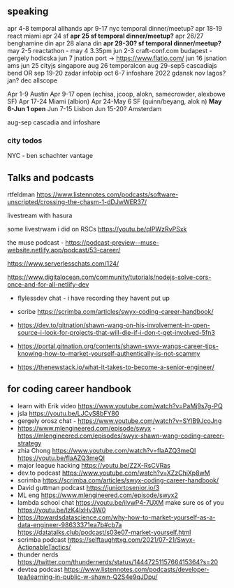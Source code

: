 ## speaking

apr 4-8 temporal allhands
apr 9-17 nyc temporal dinner/meetup?
apr 18-19 react miami
apr 24 sf
**apr 25 sf temporal dinner/meetup?**
apr 26/27 benghamine din
apr 28 alana din
**apr 29-30? sf temporal dinner/meetup?**
may 2-5 reactathon - may 4 3.35pm
jun 2-3 craft-conf.com budapest - gergely hodicska
jun 7 jnation port -> https://www.flatio.com/
jun 16 jsnation ams
jun 25 cityjs singapore
aug 26 temporalcon
aug 29-sep5 cascadiajs bend OR
sep 19-20 zadar infobip
oct 6-7 infoshare 2022 gdansk
nov lagos? jan?
dec allscope

Apr 1-9 Austin
Apr 9-17 open (echisa, jcoop, alokn, samecrowder, alexbowe SF)
Apr 17-24 Miami (albion)
Apr 24-May 6 SF (quinn/beyang, alok n)
**May 6-Jun 1 open**
Jun 7-15 Lisbon
Jun 15-20? Amsterdam

aug-sep cascadia and infoshare

### city todos

NYC - ben schachter vantage

## Talks and podcasts

rtfeldman https://www.listennotes.com/podcasts/software-unscripted/crossing-the-chasm-1-dDJwWER37/

livestream with hasura

some livestrwam i did on RSCs https://youtu.be/qIPWzRvPSxk

the muse podcast - https://podcast-preview--muse-website.netlify.app/podcast/53-career/

https://www.serverlesschats.com/124/

https://www.digitalocean.com/community/tutorials/nodejs-solve-cors-once-and-for-all-netlify-dev

- flylessdev chat - i have recording they havent put up

- scribe https://scrimba.com/articles/swyx-coding-career-handbook/


- https://dev.to/gitnation/shawn-wang-on-his-involvement-in-open-source-i-look-for-projects-that-will-die-if-i-don-t-get-involved-5fn3



- https://portal.gitnation.org/contents/shawn-swyx-wangs-career-tips-knowing-how-to-market-yourself-authentically-is-not-scammy


- https://thenewstack.io/what-it-takes-to-become-a-senior-engineer/



## for coding career handbook

- learn with Erik video https://www.youtube.com/watch?v=PaMj9s7g-PQ 
- jsla https://youtu.be/LJCyS8bFY80
- gergely orosz chat - https://www.youtube.com/watch?v=SYlB9JcoJng
- https://www.mlengineered.com/episode/swyx - https://mlengineered.com/episodes/swyx-shawn-wang-coding-career-strategy
-  zhia Chong https://www.youtube.com/watch?v=flaAZQ3meQI https://youtu.be/flaAZQ3meQI
- major league hacking https://youtu.be/Z2X-RsCVRas
- dev.to podcast https://www.youtube.com/watch?v=XZzChiXp8wM 
- scrimba https://scrimba.com/articles/swyx-coding-career-handbook/
- David guttman podcast https://juniortosenior.io/3 
- ML eng https://www.mlengineered.com/episode/swyx2 
- lambda school chat https://youtu.be/ilvwP4-7UXM 
make sure os of you https://youtu.be/IzK4IxHv3W0
- https://towardsdatascience.com/why-how-to-market-yourself-as-a-data-engineer-98633371ea7b#cb7a https://datatalks.club/podcast/s03e07-market-yourself.html
- scrimba podcast https://selftaughttxg.com/2021/07-21/Swyx-ActionableTactics/
- thunder nerds https://twitter.com/thundernerds/status/1444725115766415364?s=20
- devtea podcast https://www.listennotes.com/podcasts/developer-tea/learning-in-public-w-shawn-Q2S4e9qJDpu/
